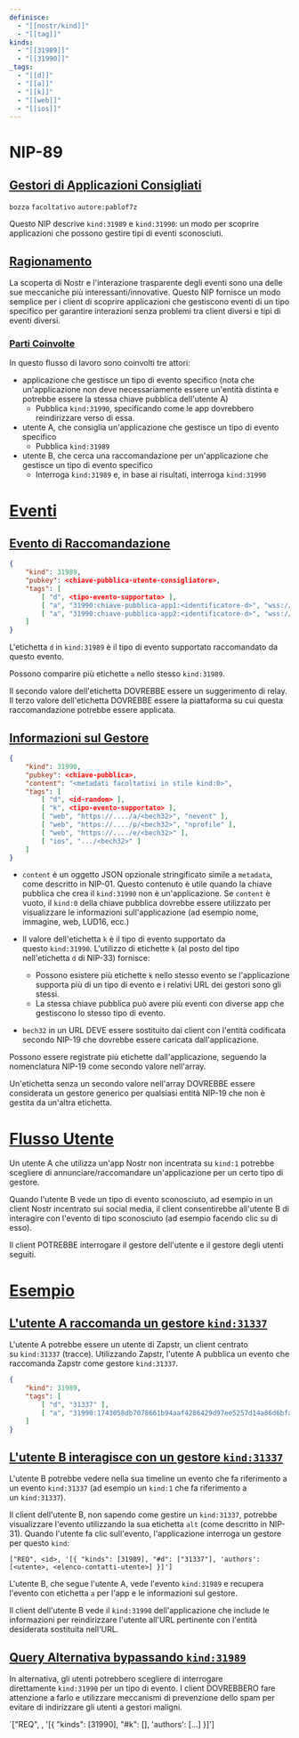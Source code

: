 ```yaml
---
definisce:
  - "[[nostr/kind]]"
  - "[[tag]]"
kinds:
  - "[[31989]]"
  - "[[31990]]"
_tags:
  - "[[d]]"
  - "[[a]]"
  - "[[k]]"
  - "[[web]]"
  - "[[ios]]"
---
```


# NIP-89
## [Gestori di Applicazioni Consigliati](https://github.com/nostr-protocol/nips/blob/master/89.md#recommended-application-handlers)

`bozza` `facoltativo` `autore:pablof7z`

Questo NIP descrive `kind:31989` e `kind:31990`: un modo per scoprire applicazioni che possono gestire tipi di eventi sconosciuti.

## [Ragionamento](https://github.com/nostr-protocol/nips/blob/master/89.md#rationale)

La scoperta di Nostr e l'interazione trasparente degli eventi sono una delle sue meccaniche più interessanti/innovative. Questo NIP fornisce un modo semplice per i client di scoprire applicazioni che gestiscono eventi di un tipo specifico per garantire interazioni senza problemi tra client diversi e tipi di eventi diversi.

### [Parti Coinvolte](https://github.com/nostr-protocol/nips/blob/master/89.md#parties-involved)

In questo flusso di lavoro sono coinvolti tre attori:

- applicazione che gestisce un tipo di evento specifico (nota che un'applicazione non deve necessariamente essere un'entità distinta e potrebbe essere la stessa chiave pubblica dell'utente A)
    - Pubblica `kind:31990`, specificando come le app dovrebbero reindirizzare verso di essa.
- utente A, che consiglia un'applicazione che gestisce un tipo di evento specifico
    - Pubblica `kind:31989`
- utente B, che cerca una raccomandazione per un'applicazione che gestisce un tipo di evento specifico
    - Interroga `kind:31989` e, in base ai risultati, interroga `kind:31990`

# [Eventi](https://github.com/nostr-protocol/nips/blob/master/89.md#events)

## [Evento di Raccomandazione](https://github.com/nostr-protocol/nips/blob/master/89.md#recommendation-event)

```json
{
    "kind": 31989,
    "pubkey": <chiave-pubblica-utente-consigliatore>,
    "tags": [
        [ "d", <tipo-evento-supportato> ],
        [ "a", "31990:chiave-pubblica-app1:<identificatore-d>", "wss://relay1", "ios" ],
        [ "a", "31990:chiave-pubblica-app2:<identificatore-d>", "wss://relay2", "web" ]
    ]
}
```

L'etichetta `d` in `kind:31989` è il tipo di evento supportato raccomandato da questo evento.

Possono comparire più etichette `a` nello stesso `kind:31989`.

Il secondo valore dell'etichetta DOVREBBE essere un suggerimento di relay. Il terzo valore dell'etichetta DOVREBBE essere la piattaforma su cui questa raccomandazione potrebbe essere applicata.

## [Informazioni sul Gestore](https://github.com/nostr-protocol/nips/blob/master/89.md#handler-information)

```json
{
    "kind": 31990,
    "pubkey": <chiave-pubblica>,
    "content": "<metadati facoltativi in stile kind:0>",
    "tags": [
        [ "d", <id-random> ],
        [ "k", <tipo-evento-supportato> ],
        [ "web", "https://..../a/<bech32>", "nevent" ],
        [ "web", "https://..../p/<bech32>", "nprofile" ],
        [ "web", "https://..../e/<bech32>" ],
        [ "ios", ".../<bech32>" ]
    ]
}
```

- `content` è un oggetto JSON opzionale stringificato simile a `metadata`, come descritto in NIP-01. Questo contenuto è utile quando la chiave pubblica che crea il `kind:31990` non è un'applicazione. Se `content` è vuoto, il `kind:0` della chiave pubblica dovrebbe essere utilizzato per visualizzare le informazioni sull'applicazione (ad esempio nome, immagine, web, LUD16, ecc.)
    
- Il valore dell'etichetta `k` è il tipo di evento supportato da questo `kind:31990`. L'utilizzo di etichette `k` (al posto del tipo nell'etichetta `d` di NIP-33) fornisce:
    
    - Possono esistere più etichette `k` nello stesso evento se l'applicazione supporta più di un tipo di evento e i relativi URL dei gestori sono gli stessi.
    - La stessa chiave pubblica può avere più eventi con diverse app che gestiscono lo stesso tipo di evento.
- `bech32` in un URL DEVE essere sostituito dai client con l'entità codificata secondo NIP-19 che dovrebbe essere caricata dall'applicazione.
    

Possono essere registrate più etichette dall'applicazione, seguendo la nomenclatura NIP-19 come secondo valore nell'array.

Un'etichetta senza un secondo valore nell'array DOVREBBE essere considerata un gestore generico per qualsiasi entità NIP-19 che non è gestita da un'altra etichetta.



# [Flusso Utente](https://github.com/nostr-protocol/nips/blob/master/89.md#user-flow)

Un utente A che utilizza un'app Nostr non incentrata su `kind:1` potrebbe scegliere di annunciare/raccomandare un'applicazione per un certo tipo di gestore.

Quando l'utente B vede un tipo di evento sconosciuto, ad esempio in un client Nostr incentrato sui social media, il client consentirebbe all'utente B di interagire con l'evento di tipo sconosciuto (ad esempio facendo clic su di esso).

Il client POTREBBE interrogare il gestore dell'utente e il gestore degli utenti seguiti.

# [Esempio](https://github.com/nostr-protocol/nips/blob/master/89.md#example)

## [L'utente A raccomanda un gestore `kind:31337`](https://github.com/nostr-protocol/nips/blob/master/89.md#user-a-recommends-a-kind31337-handler)

L'utente A potrebbe essere un utente di Zapstr, un client centrato su `kind:31337` (tracce). Utilizzando Zapstr, l'utente A pubblica un evento che raccomanda Zapstr come gestore `kind:31337`.

```json
{
    "kind": 31989,
    "tags": [
        [ "d", "31337" ],
        [ "a", "31990:1743058db7078661b94aaf4286429d97ee5257d14a86d6bfa54cb0482b876fb0:abcd", <relay-url>, "web" ]
    ]
}
```

## [L'utente B interagisce con un gestore `kind:31337`](https://github.com/nostr-protocol/nips/blob/master/89.md#user-b-interacts-with-a-kind31337-handler)

L'utente B potrebbe vedere nella sua timeline un evento che fa riferimento a un evento `kind:31337` (ad esempio un `kind:1` che fa riferimento a un `kind:31337`).

Il client dell'utente B, non sapendo come gestire un `kind:31337`, potrebbe visualizzare l'evento utilizzando la sua etichetta `alt` (come descritto in NIP-31). Quando l'utente fa clic sull'evento, l'applicazione interroga un gestore per questo `kind`:

`["REQ", <id>, '[{ "kinds": [31989], "#d": ["31337"], 'authors': [<utente>, <elenco-contatti-utente>] }]']`

L'utente B, che segue l'utente A, vede l'evento `kind:31989` e recupera l'evento con etichetta `a` per l'app e le informazioni sul gestore.

Il client dell'utente B vede il `kind:31990` dell'applicazione che include le informazioni per reindirizzare l'utente all'URL pertinente con l'entità desiderata sostituita nell'URL.

## [Query Alternativa bypassando `kind:31989`](https://github.com/nostr-protocol/nips/blob/master/89.md#alternative-query-bypassing-kind31989)

In alternativa, gli utenti potrebbero scegliere di interrogare direttamente `kind:31990` per un tipo di evento. I client DOVREBBERO fare attenzione a farlo e utilizzare meccanismi di prevenzione dello spam per evitare di indirizzare gli utenti a gestori maligni.

`["REQ", <id>, '[{ "kinds": [31990], "#k": [<tipo-evento-desiderato>], 'authors': [...] }]']